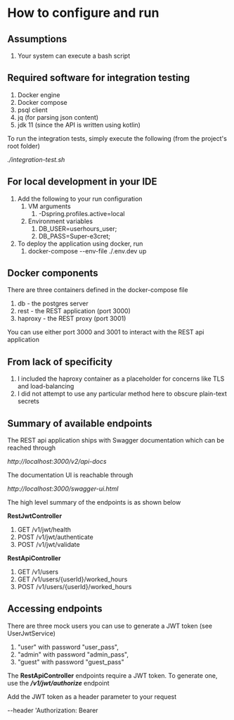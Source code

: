 # How to configure and run

## Assumptions
1. Your system can execute a bash script

## Required software for integration testing
1. Docker engine
2. Docker compose
3. psql client
4. jq (for parsing json content)
5. jdk 11 (since the API is written using kotlin)

To run the integration tests, simply execute the following (from the project's root folder)

_./integration-test.sh_

## For local development in your IDE
1. Add the following to your run configuration
   1. VM arguments
      1. -Dspring.profiles.active=local
   2. Environment variables
      1. DB_USER=userhours_user;
      2. DB_PASS=Super-e3cret;
2. To deploy the application using docker, run
   1. docker-compose --env-file ./.env.dev up

## Docker components
There are three containers defined in the docker-compose file
1. db - the postgres server
2. rest - the REST application (port 3000)
3. haproxy - the REST proxy (port 3001)

You can use either port 3000 and 3001 to interact with the REST api application

## From lack of specificity
1. I included the haproxy container as a placeholder for concerns like TLS and load-balancing
2. I did not attempt to use any particular method here to obscure plain-text secrets

## Summary of available endpoints
The REST api application ships with Swagger documentation which can be reached through

_http://localhost:3000/v2/api-docs_

The documentation UI is reachable through

_http://localhost:3000/swagger-ui.html_

The high level summary of the endpoints is as shown below

**RestJwtController**
1. GET /v1/jwt/health
2. POST /v1/jwt/authenticate
3. POST /v1/jwt/validate

**RestApiController**
1. GET /v1/users
2. GET /v1/users/{userId}/worked_hours
3. POST /v1/users/{userId}/worked_hours

## Accessing endpoints
There are three mock users you can use to generate a JWT token (see UserJwtService)
1. "user" with password "user_pass",
2. "admin" with password "admin_pass",
3. "guest" with password "guest_pass"

The **RestApiController** endpoints require a JWT token. To generate one, use the _**/v1/jwt/authorize**_ endpoint

Add the JWT token as a header parameter to your request

--header 'Authorization: Bearer <jwt>

